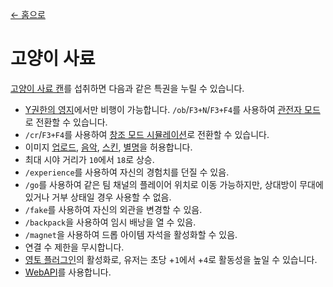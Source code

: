 [← 홈으로](../)
# 고양이 사료
[고양이 사료 캔](../item/canned_cat.md)를 섭취하면 다음과 같은 특권을 누릴 수 있습니다.

- [Y권한의 영지](../item/land_book.md#y-飛行)에서만 비행이 가능합니다. `/ob`/`F3+N`/`F3+F4`를 사용하여 [관전자 모드](https://minecraft.fandom.com/ko/wiki/관전자_모드)로 전환할 수 있습니다.
- `/cr`/`F3+F4`를 사용하여 [창조 모드 시뮬레이션](virtual_creative.md)로 전환할 수 있습니다.
- 이미지 [업로드](https://discord.com/channels/1083635321067024485/1083635321574531147), [음악](https://discord.com/channels/1083635321067024485/1083635321574531148), [스킨](https://discord.com/channels/1083635321067024485/1083635321574531149), [별명](https://discord.com/channels/1083635321067024485/1083635321574531150)을 허용합니다.
- 최대 시야 거리가 `10`에서 `18`로 상승.
- `/experience`를 사용하여 자신의 경험치를 던질 수 있음.
- `/go`를 사용하여 같은 팀 채널의 플레이어 위치로 이동 가능하지만, 상대방이 무대에 있거나 거부 상태일 경우 사용할 수 없음.
- `/fake`를 사용하여 자신의 외관을 변경할 수 있음.
- `/backpack`을 사용하여 임시 배낭을 열 수 있음.
- `/magnet`을 사용하여 드롭 아이템 자석을 활성화할 수 있음.
- 연결 수 제한을 무시합니다.
- [영토 플러그인](../item/land_book.md#활성)의 활성화로, 유저는 초당 +`1`에서 +`4`로 활동성을 높일 수 있습니다.
- [WebAPI](https://catpalm.gitbook.io/webapi/)를 사용합니다.
